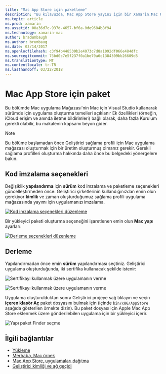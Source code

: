 ```yaml
---
title: "Mac App Store için paketleme"
description: "Bu kılavuzda, Mac App Store yayını için bir Xamarin.Mac Uygulama paketleme aracılığıyla anlatılmaktadır."
ms.topic: article
ms.prod: xamarin
ms.assetid: 00a36d7c-937d-4657-bf6a-0de9684b8f94
ms.technology: xamarin-mac
author: bradumbaugh
ms.author: brumbaug
ms.date: 03/14/2017
ms.openlocfilehash: c3f94b448539b2e4073c7d8a1092df066e484dfc
ms.sourcegitcommit: 73bd0c7e5f237f0a1be70a6c1384309bb26609d5
ms.translationtype: MT
ms.contentlocale: tr-TR
ms.lasthandoff: 03/22/2018
---
```

# <a name="bundle-for-mac-app-store"></a>Mac App Store için paket

Bu bölümde Mac uygulama Mağazası'nin Mac için Visual Studio kullanarak sürümde için uygulama oluşturma temelleri açıklanır Ek özellikleri (örneğin, iCloud erişim ve anında iletme bildirimleri) bağlı olarak, daha fazla Kurulum gerekli olabilir, bu makalenin kapsamı beyon gider.

> [!NOTE]
> Bu bölüme başlamadan önce Geliştirici sağlama profili için Mac uygulama mağazası oluşturmak için bir üretim oluşturmuş olmanız gerekir. Gerekli sağlama profilleri oluşturma hakkında daha önce bu belgedeki yönergelere bakın.

## <a name="code-signing-options"></a>Kod imzalama seçenekleri

Değişiklik **yapılandırma** için **sürüm** kod imzalama ve paketleme seçenekleri güncelleştirmeden önce. Geliştirici şirketlerinin kullandığınızdan emin olun gerekiyor **kimlik** ve zaman oluşturduğumuz sağlama profili uygulama mağazasında yayımı için uygulamanızı imzalama.

 [![Kod imzalama seçenekleri düzenleme](bundling-images/config02.png "imzalama seçenekleri kod düzenleme")](bundling-images/config02-large.png#lightbox)

Bir yükleyici paketi oluşturma seçeneğini işaretlenen emin olun **Mac yapı** ayarları:

[![Derleme seçenekleri düzenleme](bundling-images/config03.png "düzenleme derleme seçenekleri")](bundling-images/config03-large.png#lightbox)

## <a name="build"></a>Derleme

Yapılandırmadan önce emin **sürüm** yapılandırması seçtiniz. Geliştirici uygulama oluşturduğunda, iki sertifika kullanacak şekilde istenir:

 ![Sertifikayı kullanmak üzere uygulamanın verme](bundling-images/image62.png "sertifikayı kullanmak üzere uygulama izin verme")

 ![Sertifikayı kullanmak üzere uygulamanın verme](bundling-images/image63.png "sertifikayı kullanmak üzere uygulama izin verme")

Uygulama oluşturulduktan sonra Geliştirici projeye sağ tıklayın ve seçin **içeren klasör Aç** paket dosyasını bulmak için (içinde `bin/x86/AppStore` aşağıda gösterilen örnekte dizin).  Bu paket dosyası için Apple Mac App Store eklenmek üzere gönderilebilen uygulama için bir yükleyici içerir.

 ![Yapı paket Finder seçme](bundling-images/image64.png "Finder yapı paketi seçme")


## <a name="related-links"></a>İlgili bağlantılar

- [Yükleme](/visualstudio/mac/installation/)
- [Merhaba, Mac örnek](~/mac/get-started/hello-mac.md)
- [Mac App Store, uygulamaları dağıtma](https://developer.apple.com/devcenter/mac/checklist/)
- [Geliştirici kimliği ve ağ geçidi](https://developer.apple.com/resources/developer-id/)

